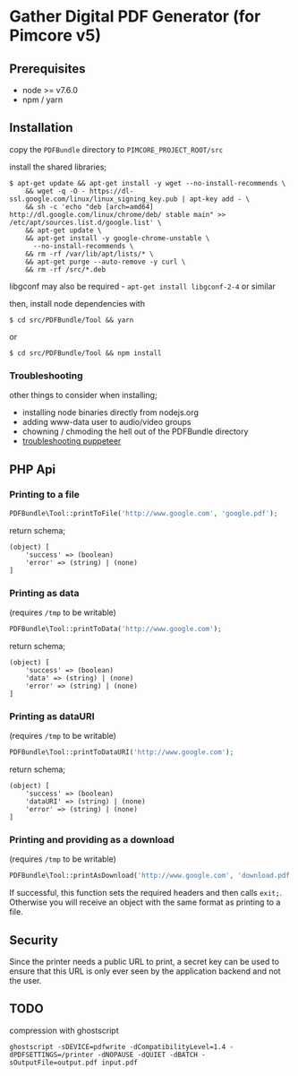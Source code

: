 Gather Digital PDF Generator (for Pimcore v5)
====================

## Prerequisites

* node >= v7.6.0
* npm / yarn

## Installation

copy the `PDFBundle` directory to `PIMCORE_PROJECT_ROOT/src`

install the shared libraries;

```
$ apt-get update && apt-get install -y wget --no-install-recommends \
    && wget -q -O - https://dl-ssl.google.com/linux/linux_signing_key.pub | apt-key add - \
    && sh -c 'echo "deb [arch=amd64] http://dl.google.com/linux/chrome/deb/ stable main" >> /etc/apt/sources.list.d/google.list' \
    && apt-get update \
    && apt-get install -y google-chrome-unstable \
      --no-install-recommends \
    && rm -rf /var/lib/apt/lists/* \
    && apt-get purge --auto-remove -y curl \
    && rm -rf /src/*.deb
```

libgconf may also be required - `apt-get install libgconf-2-4` or similar

then, install node dependencies with

```
$ cd src/PDFBundle/Tool && yarn
```

or

```
$ cd src/PDFBundle/Tool && npm install
```

### Troubleshooting

other things to consider when installing;

* installing node binaries directly from nodejs.org
* adding www-data user to audio/video groups
* chowning / chmoding the hell out of the PDFBundle directory
* [troubleshooting puppeteer](https://github.com/GoogleChrome/puppeteer/blob/master/docs/troubleshooting.md)

## PHP Api

### Printing to a file

```PHP
PDFBundle\Tool::printToFile('http://www.google.com', 'google.pdf');
```

return schema;

```
(object) [
    'success' => (boolean)
    'error' => (string) | (none)
]
```

### Printing as data

(requires `/tmp` to be writable)

```PHP
PDFBundle\Tool::printToData('http://www.google.com');
```

return schema;

```
(object) [
    'success' => (boolean)
    'data' => (string) | (none)
    'error' => (string) | (none)
]
```

### Printing as dataURI

(requires `/tmp` to be writable)

```PHP
PDFBundle\Tool::printToDataURI('http://www.google.com');
```

return schema;

```
(object) [
    'success' => (boolean)
    'dataURI' => (string) | (none)
    'error' => (string) | (none)
]
```

### Printing and providing as a download

(requires `/tmp` to be writable)

```PHP
PDFBundle\Tool::printAsDownload('http://www.google.com', 'download.pdf');
```

If successful, this function sets the required headers and then calls `exit;`. Otherwise you will receive an object with the same format as printing to a file.

## Security

Since the printer needs a public URL to print, a secret key can be used to ensure that this URL is only ever seen by the application backend and not the user.

## TODO

compression with ghostscript

`ghostscript -sDEVICE=pdfwrite -dCompatibilityLevel=1.4 -dPDFSETTINGS=/printer -dNOPAUSE -dQUIET -dBATCH -sOutputFile=output.pdf input.pdf`
